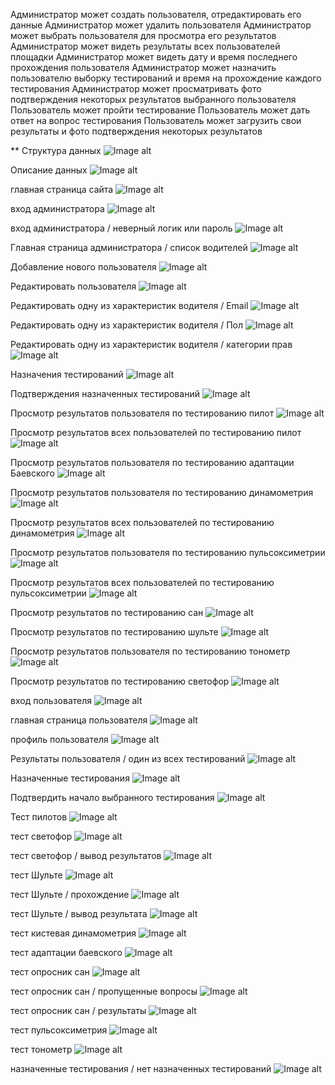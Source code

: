 Администратор может создать пользователя, отредактировать его данные
Администратор может удалить пользователя
Администратор может выбрать пользователя для просмотра его результатов
Администратор может видеть результаты всех пользователей площадки
Администратор может видеть дату и время последнего прохождения пользователя
Администратор может назначить пользователю выборку тестирований и время на прохождение каждого тестирования
Администратор может просматривать фото подтверждения некоторых результатов выбранного пользователя
Пользователь может пройти тестирование
Пользователь может дать ответ на вопрос тестирования
Пользователь может загрузить свои результаты и фото подтверждения некоторых результатов


** Структура данных
![Image alt](https://github.com/serega854/ExpressTestDrivers/blob/main/картинки%20для%20гитхаба/1bd.PNG)

Описание данных
![Image alt](https://github.com/serega854/ExpressTestDrivers/blob/main/картинки%20для%20гитхаба/2bd.PNG)

главная страница сайта
![Image alt](https://github.com/serega854/ExpressTestDrivers/blob/main/картинки%20для%20гитхаба/3main.PNG)

вход администратора
![Image alt](https://github.com/serega854/ExpressTestDrivers/blob/main/картинки%20для%20гитхаба/4loginAdmin.PNG)

вход администратора / неверный логик или пароль 
![Image alt](https://github.com/serega854/ExpressTestDrivers/blob/main/картинки%20для%20гитхаба/5errorLoginAdmin.PNG)

Главная страница администратора / список водителей 
![Image alt](https://github.com/serega854/ExpressTestDrivers/blob/main/картинки%20для%20гитхаба/6indexAdmin.PNG)

Добавление нового пользователя
![Image alt](https://github.com/serega854/ExpressTestDrivers/blob/main/картинки%20для%20гитхаба/7regUser.PNG)

Редактировать пользователя
![Image alt](https://github.com/serega854/ExpressTestDrivers/blob/main/картинки%20для%20гитхаба/8updateUser.PNG)

Редактировать одну из характеристик водителя / Email
![Image alt](https://github.com/serega854/ExpressTestDrivers/blob/main/картинки%20для%20гитхаба/9updateEmail.PNG)

Редактировать одну из характеристик водителя / Пол
![Image alt](https://github.com/serega854/ExpressTestDrivers/blob/main/картинки%20для%20гитхаба/10updateGender.PNG)

Редактировать одну из характеристик водителя / категории прав
![Image alt](https://github.com/serega854/ExpressTestDrivers/blob/main/картинки%20для%20гитхаба/11updateCategoryPrav.PNG)

Назначения тестирований
![Image alt](https://github.com/serega854/ExpressTestDrivers/blob/main/картинки%20для%20гитхаба/12assignTests.PNG)

Подтверждения назначенных тестирований
![Image alt](https://github.com/serega854/ExpressTestDrivers/blob/main/картинки%20для%20гитхаба/13assignTestPodtverjdenie.PNG)

Просмотр результатов пользователя по тестированию пилот
![Image alt](https://github.com/serega854/ExpressTestDrivers/blob/main/картинки%20для%20гитхаба/14rezUserPilot.PNG)


Просмотр результатов всех пользователей по тестированию пилот
![Image alt](https://github.com/serega854/ExpressTestDrivers/blob/main/картинки%20для%20гитхаба/15rezUsersPilot.PNG)


Просмотр результатов пользователя по тестированию адаптации Баевского
![Image alt](https://github.com/serega854/ExpressTestDrivers/blob/main/картинки%20для%20гитхаба/15rezUserBaevsky.PNG)

Просмотр результатов пользователя по тестированию динамометрия
![Image alt](https://github.com/serega854/ExpressTestDrivers/blob/main/картинки%20для%20гитхаба/16rezUserDinamometria.PNG)

Просмотр результатов всех пользователей по тестированию динамометрия
![Image alt](https://github.com/serega854/ExpressTestDrivers/blob/main/картинки%20для%20гитхаба/17rezUsersDinamometria.PNG)

Просмотр результатов пользователя по тестированию пульсоксиметрии
![Image alt](https://github.com/serega854/ExpressTestDrivers/blob/main/картинки%20для%20гитхаба/18rezUserPuls.PNG)

Просмотр результатов всех пользователей по тестированию пульсоксиметрии
![Image alt](https://github.com/serega854/ExpressTestDrivers/blob/main/картинки%20для%20гитхаба/19rezUsersPuls.PNG)

Просмотр результатов по тестированию сан
![Image alt](https://github.com/serega854/ExpressTestDrivers/blob/main/картинки%20для%20гитхаба/20rezUserUsersSan.PNG)

Просмотр результатов по тестированию шульте
![Image alt](https://github.com/serega854/ExpressTestDrivers/blob/main/картинки%20для%20гитхаба/21rezUserUsersShulte.PNG)

Просмотр результатов пользователя по тестированию тонометр
![Image alt](https://github.com/serega854/ExpressTestDrivers/blob/main/картинки%20для%20гитхаба/22rezUserTonometr.PNG)

Просмотр результатов по тестированию светофор
![Image alt](https://github.com/serega854/ExpressTestDrivers/blob/main/картинки%20для%20гитхаба/23rezUsersLighting.PNG)

вход пользователя
![Image alt](https://github.com/serega854/ExpressTestDrivers/blob/main/картинки%20для%20гитхаба/24loginUser.PNG)

главная страница пользователя
![Image alt](https://github.com/serega854/ExpressTestDrivers/blob/main/картинки%20для%20гитхаба/25indexUser.PNG)

профиль пользователя
![Image alt](https://github.com/serega854/ExpressTestDrivers/blob/main/картинки%20для%20гитхаба/26ProfileUser.PNG)

Результаты пользователя / один из всех тестирований
![Image alt](https://github.com/serega854/ExpressTestDrivers/blob/main/картинки%20для%20гитхаба/27rezUser.PNG)

Назначенные тестирования 
![Image alt](https://github.com/serega854/ExpressTestDrivers/blob/main/картинки%20для%20гитхаба/28assignTestUser.PNG)

Подтвердить начало выбранного тестирования
![Image alt](https://github.com/serega854/ExpressTestDrivers/blob/main/картинки%20для%20гитхаба/29PodtverjdenieStartTest.PNG)

Тест пилотов
![Image alt](https://github.com/serega854/ExpressTestDrivers/blob/main/картинки%20для%20гитхаба/30TestPilot.PNG)

тест светофор 
![Image alt](https://github.com/serega854/ExpressTestDrivers/blob/main/картинки%20для%20гитхаба/31TestLighting.PNG)

тест светофор / вывод результатов
![Image alt](https://github.com/serega854/ExpressTestDrivers/blob/main/картинки%20для%20гитхаба/32TestLightingRez.PNG)

тест Шульте
![Image alt](https://github.com/serega854/ExpressTestDrivers/blob/main/картинки%20для%20гитхаба/33TestShulte.PNG)

тест Шульте / прохождение
![Image alt](https://github.com/serega854/ExpressTestDrivers/blob/main/картинки%20для%20гитхаба/34ShulteContinie.PNG)


тест Шульте / вывод результата
![Image alt](https://github.com/serega854/ExpressTestDrivers/blob/main/картинки%20для%20гитхаба/35ShulteRez.PNG)


тест кистевая динамометрия
![Image alt](https://github.com/serega854/ExpressTestDrivers/blob/main/картинки%20для%20гитхаба/35Dinamometria.PNG)


тест адаптации баевского 
![Image alt](https://github.com/serega854/ExpressTestDrivers/blob/main/картинки%20для%20гитхаба/36baevsky.PNG)


тест опросник сан
![Image alt](https://github.com/serega854/ExpressTestDrivers/blob/main/картинки%20для%20гитхаба/37san.PNG)


тест опросник сан / пропущенные вопросы
![Image alt](https://github.com/serega854/ExpressTestDrivers/blob/main/картинки%20для%20гитхаба/38sanPropusk.PNG)


тест опросник сан / результаты
![Image alt](https://github.com/serega854/ExpressTestDrivers/blob/main/картинки%20для%20гитхаба/39sanRez.PNG)

тест пульсоксиметрия
![Image alt](https://github.com/serega854/ExpressTestDrivers/blob/main/картинки%20для%20гитхаба/40Puls.PNG)

тест тонометр
![Image alt](https://github.com/serega854/ExpressTestDrivers/blob/main/картинки%20для%20гитхаба/41tonometr.PNG)

назначенные тестирования / нет назначенных тестирований
![Image alt](https://github.com/serega854/ExpressTestDrivers/blob/main/картинки%20для%20гитхаба/42nettestob.PNG)
